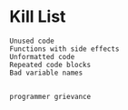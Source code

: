 Kill List
=========

    Unused code
    Functions with side effects
    Unformatted code
    Repeated code blocks
    Bad variable names


	programmer grievance